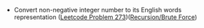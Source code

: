 - Convert non-negative integer number to its English words representation ([Leetcode Problem 273](https://leetcode.com/problems/integer-to-english-words/))([Recursion/Brute Force](Recurse/README.md))